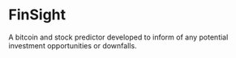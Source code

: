 # FinSight

A bitcoin and stock predictor developed to inform of any potential investment opportunities or downfalls.
